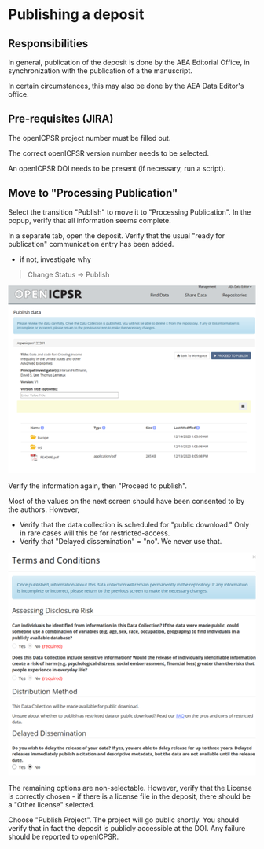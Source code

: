 # Publishing a deposit

## Responsibilities

In general, publication of the deposit is done by the AEA Editorial Office, in synchronization with the publication of a the manuscript.

In certain circumstances, this may also be done by the AEA Data Editor's office.

## Pre-requisites (JIRA)

The openICPSR project number must be filled out. 

The correct openICPSR version number needs to be selected.

An openICPSR DOI needs to be present (if necessary, run a script).

## Move to "Processing Publication"

Select the transition "Publish" to move it to "Processing Publication". In the popup, verify that all information seems complete. 

In a separate tab, open the deposit. Verify that the usual "ready for publication"  communication entry has been added. 

- if not, investigate why

> Change Status -> Publish

![publish step1](images/openICPSR-publish-step1.png)

Verify the information again, then "Proceed to publish".

Most of the values on the next screen should have been consented to by the authors. However,

- Verify that the data collection is scheduled for "public download." Only in rare cases will this be for restricted-access. 
- Verify that "Delayed dissemination" = "no". We never use that.

![publish step2](images/openICPSR-publish-modal-part1.png)

The remaining options are non-selectable. However, verify that the License is correctly chosen - if there is a license file in the deposit, there should be a "Other license" selected.

Choose "Publish Project". The project will go public shortly. You should verify that in fact the deposit is publicly accessible at the DOI. Any failure should be reported to openICPSR.
